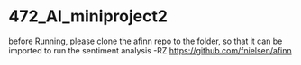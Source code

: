 # 472_AI_miniproject2
before Running, please clone the afinn repo to the folder, so that it can be imported to run the sentiment analysis
-RZ
https://github.com/fnielsen/afinn
